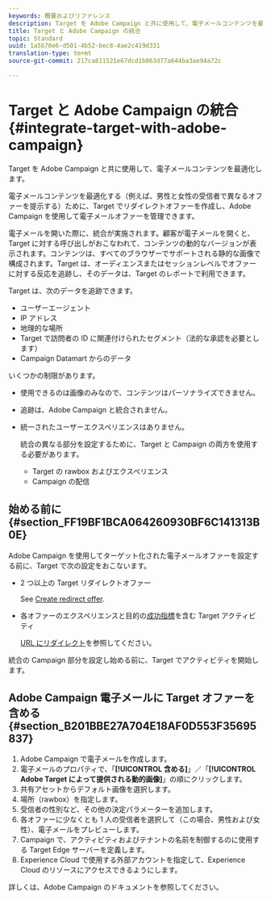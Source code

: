 ```yaml
---
keywords: 概要およびリファレンス
description: Target を Adobe Campaign と共に使用して、電子メールコンテンツを最適化します。
title: Target と Adobe Campaign の統合
topic: Standard
uuid: 1a5b70e6-d501-4b52-bec8-4ae2c419d331
translation-type: tm+mt
source-git-commit: 217ca811521e67dcd1b063d77a644ba3ae94a72c

---
```



# Target と Adobe Campaign の統合{#integrate-target-with-adobe-campaign}

Target を Adobe Campaign と共に使用して、電子メールコンテンツを最適化します。

電子メールコンテンツを最適化する（例えば、男性と女性の受信者で異なるオファーを提示する）ために、Target でリダイレクトオファーを作成し、Adobe Campaign を使用して電子メールオファーを管理できます。

電子メールを開いた際に、統合が実施されます。顧客が電子メールを開くと、Target に対する呼び出しがおこなわれて、コンテンツの動的なバージョンが表示されます。コンテンツは、すべてのブラウザーでサポートされる静的な画像で構成されます。Target は、オーディエンスまたはセッションレベルでオファーに対する反応を追跡し、そのデータは、Target のレポートで利用できます。

Target は、次のデータを追跡できます。

* ユーザーエージェント
* IP アドレス
* 地理的な場所
* Target で訪問者の ID に関連付けられたセグメント（法的な承認を必要とします）
* Campaign Datamart からのデータ

いくつかの制限があります。

* 使用できるのは画像のみなので、コンテンツはパーソナライズできません。
* 追跡は、Adobe Campaign と統合されません。
* 統一されたユーザーエクスペリエンスはありません。

   統合の異なる部分を設定するために、Target と Campaign の両方を使用する必要があります。

   * Target の rawbox およびエクスペリエンス
   * Campaign の配信

## 始める前に {#section_FF19BF1BCA064260930BF6C141313B0E}

Adobe Campaign を使用してターゲット化された電子メールオファーを設定する前に、Target で次の設定をおこないます。

* 2 つ以上の Target リダイレクトオファー

   See [Create redirect offer](/help/c-experiences/c-manage-content/offer-redirect.md).
* 各オファーのエクスペリエンスと目的の[成功指標](/help/c-activities/r-success-metrics/success-metrics.md)を含む Target アクティビティ

   [URL にリダイレクト](/help/c-experiences/c-visual-experience-composer/redirect-offer.md)を参照してください。

統合の Campaign 部分を設定し始める前に、Target でアクティビティを開始します。

## Adobe Campaign 電子メールに Target オファーを含める {#section_B201BBE27A704E18AF0D553F35695837}

1. Adobe Campaign で電子メールを作成します。
1. 電子メールのプロパティで、「**[!UICONTROL 含める]**」／「**[!UICONTROL Adobe Target によって提供される動的画像]**」の順にクリックします。
1. 共有アセットからデフォルト画像を選択します。
1. 場所（rawbox）を指定します。
1. 受信者の性別など、その他の決定パラメーターを追加します。
1. 各オファーに少なくとも 1 人の受信者を選択して（この場合、男性および女性）、電子メールをプレビューします。
1. Campaign で、アクティビティおよびテナントの名前を制御するのに使用する Target Edge サーバーを定義します。
1. Experience Cloud で使用する外部アカウントを指定して、Experience Cloud のリソースにアクセスできるようにします。

詳しくは、Adobe Campaign のドキュメントを参照してください。

